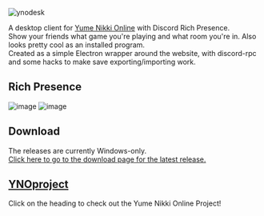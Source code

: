 ![ynodesk](https://user-images.githubusercontent.com/2998216/201456135-270da105-a4fa-4976-a69a-3a69e5d3fe59.png)

A desktop client for [Yume Nikki Online](https://ynoproject.net/) with Discord Rich Presence.  
Show your friends what game you're playing and what room you're in. Also looks pretty cool as an installed program.  
Created as a simple Electron wrapper around the website, with discord-rpc and some hacks to make save exporting/importing work.  

## Rich Presence
![image](https://user-images.githubusercontent.com/2998216/201456282-6337d763-db5c-4fc2-b399-00b3513b1f7b.png)
![image](https://user-images.githubusercontent.com/2998216/201456297-8cb36ebb-6400-4ae8-9804-ce51bcf3c1b5.png)

## Download
The releases are currently Windows-only.  
[Click here to go to the download page for the latest release.](https://github.com/joaovitorbf/ynodesktop/releases/latest)

## [YNOproject](https://github.com/ynoproject)
Click on the heading to check out the Yume Nikki Online Project!
